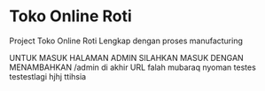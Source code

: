 # Toko Online Roti
Project Toko Online Roti Lengkap dengan proses manufacturing

UNTUK MASUK HALAMAN ADMIN SILAHKAN MASUK DENGAN MENAMBAHKAN /admin di akhir URL
falah mubaraq nyoman testes testestlagi hjhj ttihsia